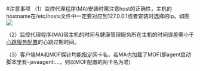 #注意事项
（1）监控代理程序(MA)安装时需注意host的正确性，主机的hostname在/etc/hosts文件中一定要对应到127.0.0.1或者安装时选择的ip。如图
![](/assets/tips_01.png)
 
（2）监控代理程序(MA)宿主机的时间与健康管理服务所在主机的时间误差需小于[心跳服务配置](healmanagerInstall/hm_configration.md#心跳服务)的心跳过期时间。

（3）客户端MA和MOF探针均能指定网卡名，若MA也加载了MOF(即agent启动脚本里有-javaagent:...，则以MOF配置的网卡名为准)